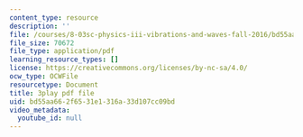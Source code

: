 ```yaml
---
content_type: resource
description: ''
file: /courses/8-03sc-physics-iii-vibrations-and-waves-fall-2016/bd55aa662f6531e1316a33d107cc09bd_BX4QPdP7fT8.pdf
file_size: 70672
file_type: application/pdf
learning_resource_types: []
license: https://creativecommons.org/licenses/by-nc-sa/4.0/
ocw_type: OCWFile
resourcetype: Document
title: 3play pdf file
uid: bd55aa66-2f65-31e1-316a-33d107cc09bd
video_metadata:
  youtube_id: null
---
```

